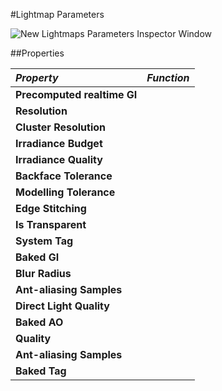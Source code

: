 #Lightmap Parameters

![New Lightmaps Parameters Inspector Window](../uploads/Main/newLightmapParameters.png)

##Properties

|**_Property_** |**_Function_** |
|:---|:---|
|__**Precomputed realtime GI**__ |
|__Resolution__ ||
|__Cluster Resolution__ ||
|__Irradiance Budget__ ||
|__Irradiance Quality__ ||
|__Backface Tolerance__ ||
|__Modelling Tolerance__ ||
|__Edge Stitching__ ||
|__Is Transparent__ ||
|__System Tag__ ||
|__**Baked GI**__ |
|__Blur Radius__ ||
|__Ant-aliasing Samples__ ||
|__Direct Light Quality__ ||
|__**Baked AO**__ |
|__Quality__ ||
|__Ant-aliasing Samples__ ||
|__Baked Tag__ ||
